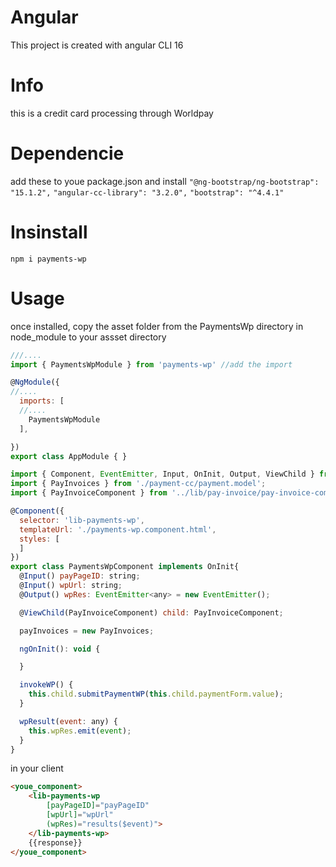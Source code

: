 # Angular
This project is created with angular CLI 16

# Info
this is a credit card processing through Worldpay

# Dependencie
add these to youe package.json and install
`"@ng-bootstrap/ng-bootstrap": "15.1.2",`
`"angular-cc-library": "3.2.0",`
`"bootstrap": "^4.4.1"`

# Insinstall
`npm i payments-wp`

# Usage 

once installed, copy the asset folder from the PaymentsWp directory in node_module to your assset directory

```js
///....
import { PaymentsWpModule } from 'payments-wp' //add the import

@NgModule({
//....
  imports: [
  //....
    PaymentsWpModule
  ],

})
export class AppModule { }
```

```js
import { Component, EventEmitter, Input, OnInit, Output, ViewChild } from '@angular/core';
import { PayInvoices } from './payment-cc/payment.model';
import { PayInvoiceComponent } from '../lib/pay-invoice/pay-invoice-component';

@Component({
  selector: 'lib-payments-wp',
  templateUrl: './payments-wp.component.html',
  styles: [
  ]
})
export class PaymentsWpComponent implements OnInit{
  @Input() payPageID: string;
  @Input() wpUrl: string;
  @Output() wpRes: EventEmitter<any> = new EventEmitter();

  @ViewChild(PayInvoiceComponent) child: PayInvoiceComponent;

  payInvoices = new PayInvoices;

  ngOnInit(): void {

  }

  invokeWP() {
    this.child.submitPaymentWP(this.child.paymentForm.value);
  }

  wpResult(event: any) {
    this.wpRes.emit(event);
  }
}

```

in your client
```html
<youe_component>
    <lib-payments-wp
        [payPageID]="payPageID" 
        [wpUrl]="wpUrl" 
        (wpRes)="results($event)">
    </lib-payments-wp>
    {{response}}
</youe_component>
```